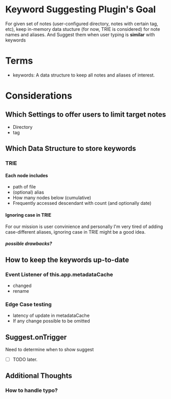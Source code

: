 # Keyword Suggesting Plugin's Goal

For given set of notes (user-configured directory, notes with certain tag, etc), keep in-memory data stucture (for now, TRIE is considered) for note names and aliases. And Suggest them when user typing is **similar** with keywords

# Terms
- keywords: A data structure to keep all notes and aliases of interest.

# Considerations

## Which Settings to offer users to limit target notes

- Directory
- tag

## Which Data Structure to store keywords

### TRIE

#### Each node includes
- path of file
- (optional) alias
- How many nodes below (cumulative)
- Frequently accessed descendant with count (and optionally date)

#### Ignoring case in TRIE
For our mission is user convinience and personally I'm very tired of adding case-different aliases, ignoring case in TRIE might be a good idea.

##### possible drawbacks?

## How to keep the keywords up-to-date

### Event Listener of this.app.metadataCache
- changed
- rename

### Edge Case testing
- latency of update in metadataCache
- If any change possible to be omitted

## Suggest.onTrigger

Need to determine when to show suggest 
- [ ] TODO later.

## Additional Thoughts

### How to handle typo?